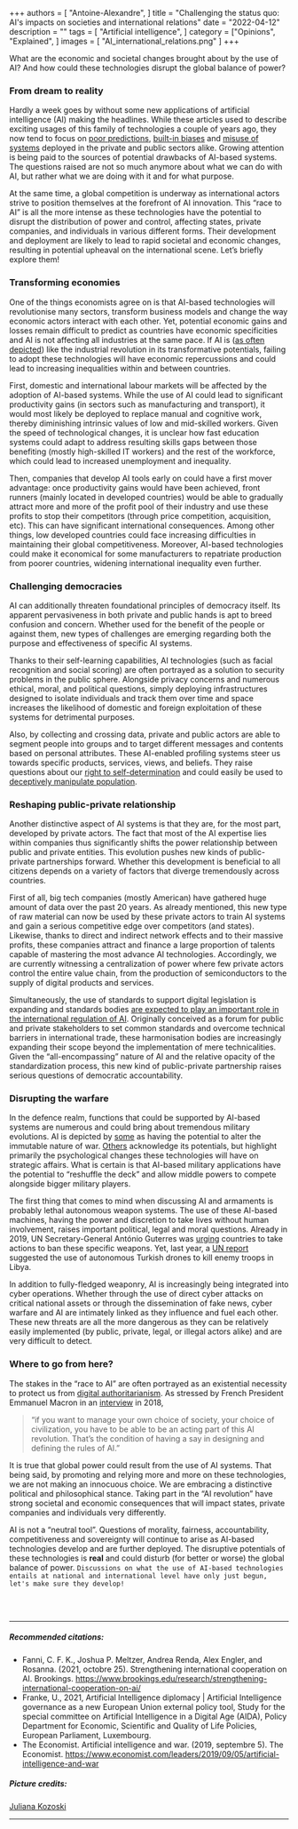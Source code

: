 +++
authors = [
    "Antoine-Alexandre", 
]
title = "Challenging the status quo: AI's impacts on societies and international relations"
date = "2022-04-12"
description = ""
tags = [ "Artificial intelligence",
]
category = ["Opinions", "Explained", ]
images = [
    "AI_international_relations.png"
]
+++

What are the economic and societal changes brought about by the use of AI? And how could these technologies disrupt the global balance of power? 

### From dream to reality
Hardly a week goes by without some new applications of artificial intelligence (AI) making the headlines. While these articles used to describe exciting usages of this family of technologies a couple of years ago, they now tend to focus on [poor predictions](https://hbr.org/2022/03/why-ai-failed-to-live-up-to-its-potential-during-the-pandemic), [built-in biases](https://hbr.org/2022/03/overcoming-the-c-suites-distrust-of-ai) and [misuse of systems](https://www.vox.com/future-perfect/2022/3/30/23001712/ai-research-virus-scientific-information-dangerous) deployed in the private and public sectors alike. Growing attention is being paid to the sources of potential drawbacks of AI-based systems. The questions raised are not so much anymore about what we can do with AI, but rather what we are doing with it and for what purpose. 

At the same time, a global competition is underway as international actors strive to position themselves at the forefront of AI innovation. This “race to AI” is all the more intense as these technologies have the potential to disrupt the distribution of power and control, affecting states, private companies, and individuals in various different forms. Their development and deployment are likely to lead to rapid societal and economic changes, resulting in potential upheaval on the international scene. Let’s briefly explore them!

### Transforming economies 
One of the things economists agree on is that AI-based technologies will revolutionise many sectors, transform business models and change the way economic actors interact with each other. Yet, potential economic gains and losses remain difficult to predict as countries have economic specificities and AI is not affecting all industries at the same pace. If AI is ([as often depicted](https://www.forbes.com/sites/ibm/2020/03/04/how-ai-is-driving-the-new-industrial-revolution/)) like the industrial revolution in its transformative potentials, failing to adopt these technologies will have economic repercussions and could lead to increasing inequalities within and between countries. 

First, domestic and international labour markets will be affected by the adoption of AI-based systems. While the use of AI could lead to significant productivity gains (in sectors such as manufacturing and transport), it would most likely be deployed to replace manual and cognitive work, thereby diminishing intrinsic values of low and mid-skilled workers. Given the speed of technological changes, it is unclear how fast education systems could adapt to address resulting skills gaps between those benefiting (mostly high-skilled IT workers) and the rest of the workforce, which could lead to increased unemployment and inequality. 

Then, companies that develop AI tools early on could have a first mover advantage: once productivity gains would have been achieved, front runners (mainly located in developed countries) would be able to gradually attract more and more of the profit pool of their industry and use these profits to stop their competitors (through price competition, acquisition, etc). This can have significant international consequences. Among other things, low developed countries could face increasing difficulties in maintaining their global competitiveness. Moreover, AI-based technologies could make it economical for some manufacturers to repatriate production from poorer countries, widening international inequality even further.

### Challenging democracies 
AI can additionally threaten foundational principles of democracy itself. Its apparent pervasiveness in both private and public hands is apt to breed confusion and concern. Whether used for the benefit of the people or against them, new types of challenges are emerging regarding both the purpose and effectiveness of specific AI systems. 

Thanks to their self-learning capabilities, AI technologies (such as facial recognition and social scoring) are often portrayed as a solution to security problems in the public sphere. Alongside privacy concerns and numerous ethical, moral, and political questions, simply deploying infrastructures designed to isolate individuals and track them over time and space increases the likelihood of domestic and foreign exploitation of these systems for detrimental purposes.

Also, by collecting and crossing data, private and public actors are able to segment people into groups and to target different messages and contents based on personal attributes. These AI-enabled profiling systems steer us towards specific products, services, views, and beliefs. They raise questions about our [right to self-determination](https://www.wired.com/story/algorithmic-prophecies-undermine-free-will/) and could easily be used to [deceptively manipulate population](https://policyreview.info/articles/analysis/voter-preferences-voter-manipulation-voter-analytics-policy-options-less).

### Reshaping public-private relationship 
Another distinctive aspect of AI systems is that they are, for the most part, developed by private actors. The fact that most of the AI expertise lies within companies thus significantly shifts the power relationship between public and private entities. This evolution pushes new kinds of public-private partnerships forward. Whether this development is beneficial to all citizens depends on a variety of factors that diverge tremendously across countries.

First of all, big tech companies (mostly American) have gathered huge amount of data over the past 20 years. As already mentioned, this new type of raw material can now be used by these private actors to train AI systems and gain a serious competitive edge over competitors (and states). Likewise, thanks to direct and indirect network effects and to their massive profits, these companies attract and finance a large proportion of talents capable of mastering the most advance AI technologies. Accordingly, we are currently witnessing a centralization of power where few private actors control the entire value chain, from the production of semiconductors to the supply of digital products and services.

Simultaneously, the use of standards to support digital legislation is expanding and standards bodies [are expected to play an important role in the international regulation of AI](https://papers.ssrn.com/sol3/papers.cfm?abstract_id=3501410). Originally conceived as a forum for public and private stakeholders to set common standards and overcome technical barriers in international trade, these harmonisation bodies are increasingly expanding their scope beyond the implementation of mere technicalities. Given the “all-encompassing” nature of AI and the relative opacity of the standardization process, this new kind of public-private partnership raises serious questions of democratic accountability. 

### Disrupting the warfare
In the defence realm, functions that could be supported by AI-based systems are numerous and could bring about tremendous military evolutions. AI is depicted by [some](https://www.economist.com/special-report/2018/01/25/getting-to-grips-with-military-robotics) as having the potential to alter the immutable nature of war. [Others](https://www.tandfonline.com/doi/full/10.1080/00396338.2018.1518374) acknowledge its potentials, but highlight primarily the psychological changes these technologies will have on strategic affairs. What is certain is that AI-based military applications have the potential to “reshuffle the deck” and allow middle powers to compete alongside bigger military players. 

The first thing that comes to mind when discussing AI and armaments is probably lethal autonomous weapon systems. The use of these AI-based machines, having the power and discretion to take lives without human involvement, raises important political, legal and moral questions. Already in 2019, UN Secretary-General António Guterres was [urging](https://news.un.org/en/story/2019/03/1035381) countries to take actions to ban these specific weapons. Yet, last year, a [UN report](https://undocs.org/Home/Mobile?FinalSymbol=S%2F2021%2F229&Language=E&DeviceType=Desktop&LangRequested=False) suggested the use of autonomous Turkish drones to kill enemy troops in Libya.

In addition to fully-fledged weaponry, AI is increasingly being integrated into cyber operations. Whether through the use of direct cyber attacks on critical national assets or through the dissemination of fake news, cyber warfare and AI are intimately linked as they influence and fuel each other. These new threats are all the more dangerous as they can be relatively easily implemented (by public, private, legal, or illegal actors alike) and are very difficult to detect. 

### Where to go from here? 
The stakes in the “race to AI” are often portrayed as an existential necessity to protect us from [digital authoritarianism](https://freedomhouse.org/report/freedom-net/2018/rise-digital-authoritarianism). As stressed by French President Emmanuel Macron in an [interview](https://www.wired.com/story/emmanuel-macron-talks-to-wired-about-frances-ai-strategy/) in 2018, 
> “if you want to manage your own choice of society, your choice of civilization, you have to be able to be an acting part of this AI revolution. That’s the condition of having a say in designing and defining the rules of AI.” 

It is true that global power could result from the use of AI systems. That being said, by promoting and relying more and more on these technologies, we are not making an innocuous choice. We are embracing a distinctive political and philosophical stance. Taking part in the “AI revolution” have strong societal and economic consequences that will impact states, private companies and individuals very differently. 

AI is not a “neutral tool”. Questions of morality, fairness, accountability, competitiveness and sovereignty will continue to arise as AI-based technologies develop and are further deployed. The disruptive potentials of these technologies is **real** and could disturb (for better or worse) the global balance of power. `Discussions on what the use of AI-based technologies entails at national and international level have only just begun, let's make sure they develop!`

##### &nbsp; 
***
##### Recommended citations:
- Fanni, C. F. K., Joshua P. Meltzer, Andrea Renda, Alex Engler, and Rosanna. (2021, octobre 25). Strengthening international cooperation on AI. Brookings. https://www.brookings.edu/research/strengthening-international-cooperation-on-ai/
- Franke, U., 2021, Artificial Intelligence diplomacy | Artificial Intelligence governance as a new European Union external policy tool, Study for the special committee on Artificial Intelligence in a Digital Age (AIDA), Policy Department for Economic, Scientific and Quality of Life Policies, European Parliament, Luxembourg.
- The Economist. Artificial intelligence and war. (2019, septembre 5). The Economist. https://www.economist.com/leaders/2019/09/05/artificial-intelligence-and-war

##### Picture credits:
[Juliana Kozoski](https://unsplash.com/photos/IoQioGLrz3Y)
***
##### &nbsp; 
